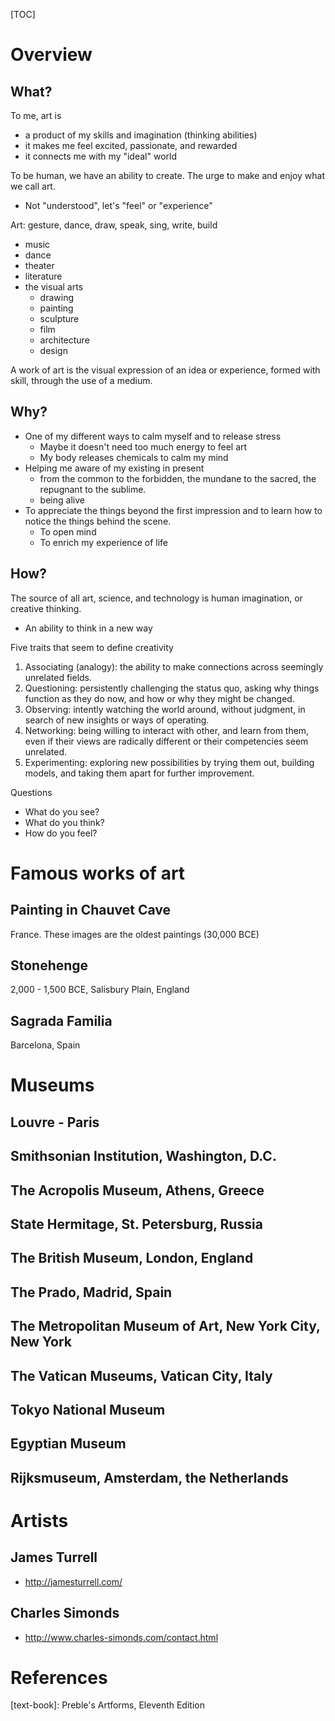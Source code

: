 [TOC]

# Overview

## What?

To me, art is
- a product of my skills and imagination (thinking abilities)
- it makes me feel excited, passionate, and rewarded
- it connects me with my "ideal" world

To be human, we have an ability to create. The urge to make and enjoy
what we call art.
- Not "understood", let's "feel" or "experience"

Art: gesture, dance, draw, speak, sing, write, build
- music
- dance
- theater
- literature
- the visual arts
    + drawing
    + painting
    + sculpture
    + film
    + architecture
    + design

A work of art is the visual expression of an idea or experience, formed
with skill, through the use of a medium.

## Why?

- One of my different ways to calm myself and to release stress
    + Maybe it doesn't need too much energy to feel art
    + My body releases chemicals to calm my mind
- Helping me aware of my existing in present
    + from the common to the forbidden, the mundane to the sacred, the
      repugnant to the sublime.
    + being alive
- To appreciate the things beyond the first impression and to learn how
  to notice the things behind the scene.
    + To open mind
    + To enrich my experience of life

## How?

The source of all art, science, and technology is human imagination, or
creative thinking.
- An ability to think in a new way

Five traits that seem to define creativity
1. Associating (analogy): the ability to make connections across
   seemingly unrelated fields.
2. Questioning: persistently challenging the status quo, asking why
   things function as they do now, and how or why they might be changed.
3. Observing: intently watching the world around, without judgment, in
   search of new insights or ways of operating.
4. Networking: being willing to interact with other, and learn from
   them, even if their views are radically different or their
   competencies seem unrelated.
5. Experimenting: exploring new possibilities by trying them out,
   building models, and taking them apart for further improvement.

Questions
- What do you see?
- What do you think?
- How do you feel?

# Famous works of art

## Painting in Chauvet Cave

France. These images are the oldest paintings (30,000 BCE)

## Stonehenge

2,000 - 1,500 BCE, Salisbury Plain, England



## Sagrada Familia

Barcelona, Spain

# Museums

## Louvre - Paris

## Smithsonian Institution, Washington, D.C.

## The Acropolis Museum, Athens, Greece

## State Hermitage, St. Petersburg, Russia

## The British Museum, London, England

## The Prado, Madrid, Spain

## The Metropolitan Museum of Art, New York City, New York

## The Vatican Museums, Vatican City, Italy

## Tokyo National Museum

## Egyptian Museum

## Rijksmuseum, Amsterdam, the Netherlands

# Artists

## James Turrell

- http://jamesturrell.com/

## Charles Simonds

- http://www.charles-simonds.com/contact.html

# References

[text-book]: Preble's Artforms, Eleventh Edition

